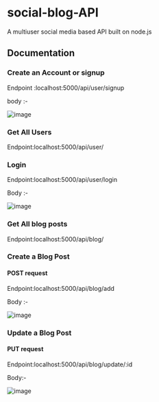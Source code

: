 # social-blog-API
A multiuser social media based API built on node.js 

## Documentation

### Create an Account or signup

Endpoint :localhost:5000/api/user/signup

body :- 



![image](https://user-images.githubusercontent.com/97692286/213542678-73337a62-1e50-4b8a-9c24-7e2a1a7d4032.png)



### Get All Users
Endpoint:localhost:5000/api/user/

### Login

Endpoint:localhost:5000/api/user/login

Body :-



![image](https://user-images.githubusercontent.com/97692286/213543090-a647ffa2-a388-4af4-aa91-9af64dc30b6c.png)


### Get All blog posts

Endpoint:localhost:5000/api/blog/

### Create a Blog Post 
#### POST request
Endpoint:localhost:5000/api/blog/add

Body :-



![image](https://user-images.githubusercontent.com/97692286/213543936-1309ec8f-bbd5-481a-95cc-8531b7818d7d.png)

### Update a Blog Post
#### PUT request
Endpoint:localhost:5000/api/blog/update/:id

Body:-



![image](https://user-images.githubusercontent.com/97692286/213544307-0f8663ba-0dc3-4fc3-af87-a90ec55a0d7a.png)



